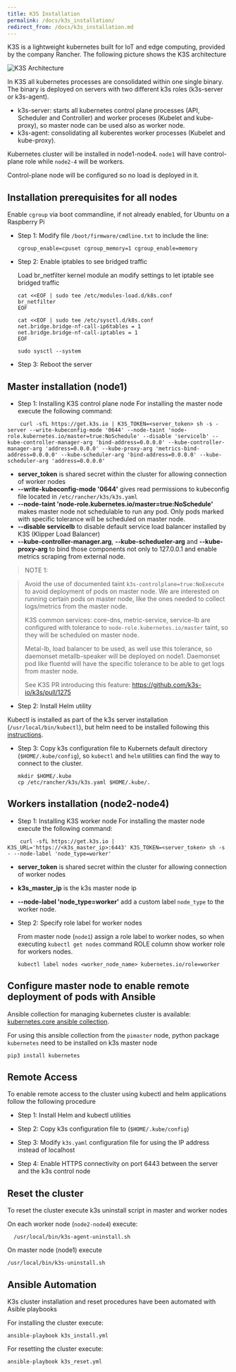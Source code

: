 ```yaml
---
title: K3S Installation
permalink: /docs/k3s_installation/
redirect_from: /docs/k3s_installation.md
---
```



K3S is a lightweight kubernetes built for IoT and edge computing, provided by the company Rancher. The following picture shows the K3S architecture

![K3S Architecture](/assets/img/how-it-works-k3s-revised.svg)

In K3S all kubernetes processes are consolidated within one single binary. The binary is deployed on servers with two different k3s roles (k3s-server or k3s-agent).

- k3s-server: starts all kubernetes control plane processes (API, Scheduler and Controller) and worker proceses (Kubelet and kube-proxy), so master node can be used also as worker node.
- k3s-agent: consolidating all kuberentes worker processes (Kubelet and kube-proxy).


Kubernetes cluster will be installed in node1-node4. `node1` will have control-plane role while `node2-4` will be workers.

Control-plane node will be configured so no load is deployed in it.

## Installation prerequisites for all nodes

Enable `cgroup` via boot commandline, if not already enabled, for Ubuntu on a Raspberry Pi

- Step 1: Modify file `/boot/firmware/cmdline.txt` to include the line:

    ```
    cgroup_enable=cpuset cgroup_memory=1 cgroup_enable=memory
    ```

- Step 2: Enable iptables to see bridged traffic

    Load br_netfilter kernel module an modify settings to let iptable see bridged traffic

    ```shell
    cat <<EOF | sudo tee /etc/modules-load.d/k8s.conf
    br_netfilter
    EOF
    
    cat <<EOF | sudo tee /etc/sysctl.d/k8s.conf
    net.bridge.bridge-nf-call-ip6tables = 1
    net.bridge.bridge-nf-call-iptables = 1
    EOF

    sudo sysctl --system
    ```
- Step 3: Reboot the server


## Master installation (node1)

- Step 1: Installing K3S control plane node
    For installing the master node execute the following command:
```
    curl -sfL https://get.k3s.io | K3S_TOKEN=<server_token> sh -s - server --write-kubeconfig-mode '0644' --node-taint 'node-role.kubernetes.io/master=true:NoSchedule' --disable 'servicelb' --kube-controller-manager-arg 'bind-address=0.0.0.0' --kube-controller-manager-arg 'address=0.0.0.0' --kube-proxy-arg 'metrics-bind-address=0.0.0.0' --kube-scheduler-arg 'bind-address=0.0.0.0' --kube-scheduler-arg 'address=0.0.0.0'
```
- **server_token** is shared secret within the cluster for allowing connection of worker nodes
- **--write-kubeconfig-mode '0644'** gives read permissions to kubeconfig file located in `/etc/rancher/k3s/k3s.yaml`
- **--node-taint 'node-role.kubernetes.io/master=true:NoSchedule'** makes master node not schedulable to run any pod. Only pods marked with specific tolerance will be scheduled on master node. 
- **--disable servicelb** to disable default service load balancer installed by K3S (Klipper Load Balancer)
- **--kube-controller-manager.arg**, **--kube-schedueler-arg** and **--kube-proxy-arg** to bind those components not only to 127.0.0.1 and enable metrics scraping from external node.


> NOTE 1: 

> Avoid the use of documented taint `k3s-controlplane=true:NoExecute` to avoid deployment of pods on master node. We are interested on running certain pods on master node, like the ones needed to collect logs/metrics from the master node.
>
> K3S common services: core-dns, metric-service, service-lb are configured with tolerance to `node-role.kubernetes.io/master` taint, so they will be scheduled on master node.
>
> Metal-lb, load balancer to be used, as well use this tolerance, so daemonset metallb-speaker will be deployed on node1. Daemonset pod like fluentd will have the specific tolerance to be able to get logs from master node.
> 
> See K3S PR introducing this feature: https://github.com/k3s-io/k3s/pull/1275 


- Step 2: Install Helm utility

Kubectl is installed as part of the k3s server installation (`/usr/local/bin/kubectl`), but helm need to be installed following this [instructions](https://helm.sh/docs/intro/install/).


- Step 3: Copy k3s configuration file to Kubernets default directory (`$HOME/.kube/config`), so `kubectl` and `helm` utilities can find the way to connect to the cluster.

   ```shell
   mkdir $HOME/.kube
   cp /etc/rancher/k3s/k3s.yaml $HOME/.kube/.
   ```

## Workers installation (node2-node4)

- Step 1: Installing K3S worker node
    For installing the master node execute the following command:
```
    curl -sfL https://get.k3s.io | K3S_URL='https://<k3s_master_ip>:6443' K3S_TOKEN=<server_token> sh -s - --node-label 'node_type=worker'
```
- **server_token** is shared secret within the cluster for allowing connection of worker nodes
- **k3s_master_ip** is the k3s master node ip
- **--node-label 'node_type=worker'** add a custom label `node_type` to the worker node.

- Step 2: Specify role label for worker nodes

  From master node (`node1`) assign a role label to worker nodes, so when executing `kubectl get nodes` command ROLE column show worker role for workers nodes.

  ```
  kubectl label nodes <worker_node_name> kubernetes.io/role=worker
  ```

## Configure master node to enable remote deployment of pods with Ansible

Ansible collection for managing kubernetes cluster is available: [kubernetes.core ansible collection](https://github.com/ansible-collections/kubernetes.core).

For using this ansible collection from the `pimaster` node, python package `kubernetes` need to be installed on k3s master node

    pip3 install kubernetes


## Remote Access

To enable remote access to the cluster using kubectl and helm applications follow the following procedure

- Step 1:  Install Helm and kubectl utilities

- Step 2: Copy k3s configuration file to (`$HOME/.kube/config`)

- Step 3: Modify `k3s.yaml` configuration file for using the IP address instead of localhost

- Step 4: Enable HTTPS connectivity on port 6443 between the server and the k3s control node


## Reset the cluster

To reset the cluster execute k3s uninstall script in master and worker nodes

On each worker node (`node2-node4`) execute:

```
  /usr/local/bin/k3s-agent-uninstall.sh
```
On master node (node1) execute

```
/usr/local/bin/k3s-uninstall.sh
```

## Ansible Automation

K3s cluster installation and reset procedures have been automated with Asible playbooks

For installing the cluster execute: 
```
ansible-playbook k3s_install.yml
```

For resetting the cluster execute:
```
ansible-playbook k3s_reset.yml
```